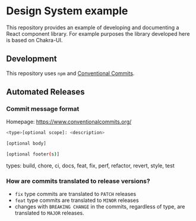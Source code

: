 # Design System example

This repository provides an example of developing and documenting a React component library. For example purposes the library developed here is based on Chakra-UI.

## Development

This repository uses `npm` and [Conventional Commits](https://www.conventionalcommits.org/en/v1.0.0/).

## Automated Releases

### Commit message format

Homepage: https://www.conventionalcommits.org/

```bash
<type>[optional scope]: <description>

[optional body]

[optional footer(s)]
```

types: build, chore, ci, docs, feat, fix, perf, refactor, revert, style, test

### How are commits translated to release versions?

- `fix` type commits are translated to `PATCH` releases
- `feat` type commits are translated to `MINOR` releases
- changes with `BREAKING CHANGE` in the commits, regardless of type, are translated to `MAJOR` releases.
